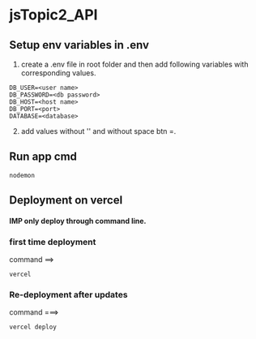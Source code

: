 # jsTopic2_API

## Setup env variables in .env

1. create a .env file in root folder and then add following variables with corresponding values.

```
DB_USER=<user name>
DB_PASSWORD=<db password>
DB_HOST=<host name>
DB_PORT=<port>
DATABASE=<database>
```

2. add values without '' and without space btn =.

## Run app cmd

```
nodemon

```

## Deployment on vercel

<style>

.imp{
    color:red;
    font-size:1.2rem;
    letter-spacing:1px;
    font-weight:800;

}
    </style>

#### IMP only deploy through command line.

### first time deployment

command ==>

```
vercel
```

### Re-deployment after updates

command ===>

```
vercel deploy
```
